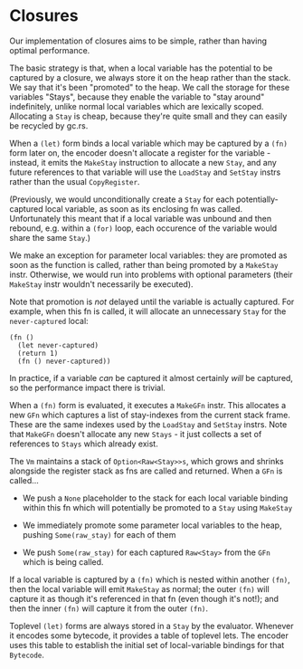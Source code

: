 # Closures

Our implementation of closures aims to be simple, rather than having optimal performance.

The basic strategy is that, when a local variable has the potential to be captured by a closure,
we always store it on the heap rather than the stack. We say that it's been "promoted" to the heap.
We call the storage for these variables "Stays", because they enable the variable to "stay
around" indefinitely, unlike normal local variables which are lexically scoped. Allocating a `Stay` 
is cheap, because they're quite small and they can easily be recycled by gc.rs.

When a `(let)` form binds a local variable which may be captured by a `(fn)` form later on, the
encoder doesn't allocate a register for the variable - instead, it emits the `MakeStay`
instruction to allocate a new `Stay`, and any future references to that variable will use
the `LoadStay` and `SetStay` instrs rather than the usual `CopyRegister`.

(Previously, we would unconditionally create a `Stay` for each potentially-captured local variable, 
as soon as its enclosing fn was called. Unfortunately this meant that if a local variable was 
unbound and then rebound, e.g. within a `(for)` loop, each occurence of the variable would share 
the same `Stay`.)

We make an exception for parameter local variables: they are promoted as soon as the function is
called, rather than being promoted by a `MakeStay` instr. Otherwise, we would run into problems
with optional parameters (their `MakeStay` instr wouldn't necessarily be executed).

Note that promotion is *not* delayed until the variable is actually captured. For example, when 
this fn is called, it will allocate an unnecessary `Stay` for the `never-captured` local:
	
	(fn ()
	  (let never-captured)
	  (return 1)
	  (fn () never-captured))

In practice, if a variable *can* be captured it almost certainly *will* be captured, so the 
performance impact there is trivial.

When a `(fn)` form is evaluated, it executes a `MakeGFn` instr. This allocates a new `GFn` which
captures a list of stay-indexes from the current stack frame. These are the same indexes used
by the `LoadStay` and `SetStay` instrs. Note that `MakeGFn` doesn't allocate any new `Stays` - 
it just collects a set of references to `Stays` which already exist.

The `Vm` maintains a stack of `Option<Raw<Stay>>s`, which grows and shrinks alongside the register
stack as fns are called and returned. When a `GFn` is called...
	
- We push a `None` placeholder to the stack for each local variable binding within this fn 
  which will potentially be promoted to a `Stay` using `MakeStay`

- We immediately promote some parameter local variables to the heap, pushing `Some(raw_stay)` 
  for each of them

- We push `Some(raw_stay)` for each captured `Raw<Stay>` from the `GFn` which is being called.

If a local variable is captured by a `(fn)` which is nested within another `(fn)`, then the local
variable will emit `MakeStay` as normal; the outer `(fn)` will capture it as though it's referenced 
in that fn (even though it's not!); and then the inner `(fn)` will capture it from the outer `(fn)`.

Toplevel `(let)` forms are always stored in a `Stay` by the evaluator. Whenever it encodes
some bytecode, it provides a table of toplevel lets. The encoder uses this table to establish the 
initial set of local-variable bindings for that `Bytecode`.
